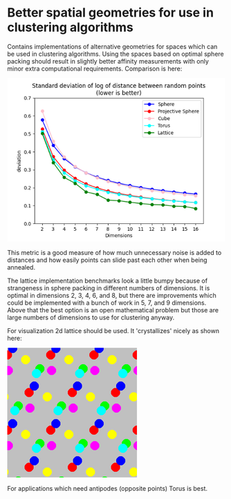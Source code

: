 # Better spatial geometries for use in clustering algorithms
Contains implementations of alternative geometries for spaces which can be 
used in clustering algorithms. Using the spaces based on optimal sphere 
packing should result in slightly better affinity measurements with only 
minor extra computational requirements. Comparison is here:

![Space type comparisons](https://github.com/bramcohen/benchmark_spaces/blob/main/compare_everything.png?raw=true)

This metric is a good measure of how much unnecessary noise is added to 
distances and how easily points can slide past each other when being 
annealed. 

The lattice implementation benchmarks look a little bumpy because of 
strangeness in sphere packing in different numbers of dimensions. It is 
optimal in dimensions 2, 3, 4, 6, and 8, but there are improvements which 
could be implemented with a bunch of work in 5, 7, and 9 dimensions. Above 
that the best option is an open mathematical problem but those are large 
numbers of dimensions to use for clustering anyway.

For visualization 2d lattice should be used. It 'crystallizes' nicely as 
shown here:

![Crystallizing in 2d](https://github.com/bramcohen/benchmark_spaces/blob/main/movie_twisted_torus_6.gif?raw=true)

For applications which need antipodes (opposite points) Torus is best.
